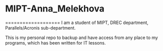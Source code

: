 # MIPT-Anna_Melekhova
===================
I am a student of MIPT, DREC department, Parallels/Acronis sub-department.

This is my personal repo to backup and have access from any place to my programs, which has been written for IT lessons.
